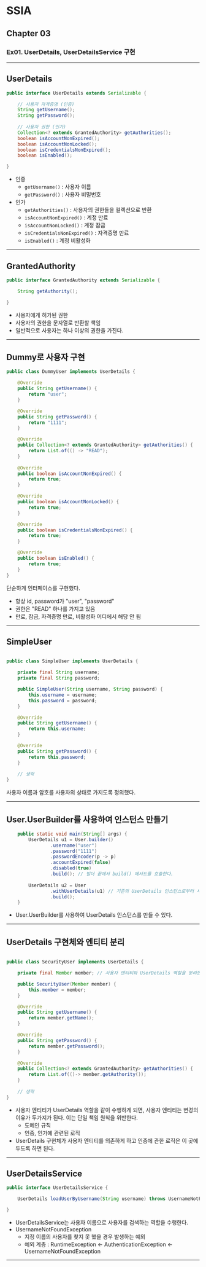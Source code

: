 # SSIA
## Chapter 03
### Ex01. UserDetails, UserDetailsService 구현

---

## UserDetails
```java
public interface UserDetails extends Serializable {

    // 사용자 자격증명 (인증)
    String getUsername();
    String getPassword();
    
    // 사용자 권한 (인가)
	Collection<? extends GrantedAuthority> getAuthorities();
	boolean isAccountNonExpired();
	boolean isAccountNonLocked();
	boolean isCredentialsNonExpired();
	boolean isEnabled();

}
```
- 인증
  - `getUsername()` : 사용자 이름
  - `getPassword()` : 사용자 비밀번호
- 인가
  - `getAuthorities()` : 사용자의 권한들을 컬렉션으로 반환
  - `isAccountNonExpired()` : 계정 만료
  - `isAccountNonLocked()` : 계정 잠금
  - `isCredentialsNonExpired()` : 자격증명 만료
  - `isEnabled()` : 계정 비활성화

---

## GrantedAuthority
```java
public interface GrantedAuthority extends Serializable {

	String getAuthority();

}
```
- 사용자에게 허가된 권한
- 사용자의 권한을 문자열로 반환할 책임
- 일반적으로 사용자는 하나 이상의 권한을 가진다.

---

## Dummy로 사용자 구현
```java
public class DummyUser implements UserDetails {

    @Override
    public String getUsername() {
        return "user";
    }

    @Override
    public String getPassword() {
        return "1111";
    }

    @Override
    public Collection<? extends GrantedAuthority> getAuthorities() {
        return List.of(() -> "READ");
    }
    
    @Override
    public boolean isAccountNonExpired() {
        return true;
    }

    @Override
    public boolean isAccountNonLocked() {
        return true;
    }

    @Override
    public boolean isCredentialsNonExpired() {
        return true;
    }

    @Override
    public boolean isEnabled() {
        return true;
    }
}
```
단순하게 인터페이스를 구현했다.
- 항상 id, password가 "user", "password"
- 권한은 "READ" 하나를 가지고 있음
- 만료, 잠금, 자격증명 만료, 비활성화 어디에서 해당 안 됨

---

## SimpleUser
```java

public class SimpleUser implements UserDetails {

    private final String username;
    private final String password;

    public SimpleUser(String username, String password) {
        this.username = username;
        this.password = password;
    }

    @Override
    public String getUsername() {
        return this.username;
    }

    @Override
    public String getPassword() {
        return this.password;
    }
    
    // 생략
}

```
사용자 이름과 암호를 사용자의 상태로 가지도록 정의했다.

---

## User.UserBuilder를 사용하여 인스턴스 만들기
```java
	public static void main(String[] args) {
		UserDetails u1 = User.builder()
				.username("user")
				.password("1111")
				.passwordEncoder(p -> p)
				.accountExpired(false)
				.disabled(true)
				.build(); // 빌더 끝에서 build() 메서드를 호출한다.
		
		UserDetails u2 = User
				.withUserDetails(u1) // 기존의 UserDetails 인스턴스로부터 사용자를 만들 수 있음
				.build();
	}
```
- User.UserBuilder를 사용하여 UserDetails 인스턴스를 만들 수 있다.

---

## UserDetails 구현체와 엔티티 분리
```java

public class SecurityUser implements UserDetails {

    private final Member member; // 사용자 엔티티와 UserDetails 역할을 분리한다.

    public SecurityUser(Member member) {
        this.member = member;
    }

    @Override
    public String getUsername() {
        return member.getName();
    }

    @Override
    public String getPassword() {
        return member.getPassword();
    }

    @Override
    public Collection<? extends GrantedAuthority> getAuthorities() {
        return List.of(()-> member.getAuthority());
    }
    
    // 생략
}
```

- 사용자 엔티티가 UserDetails 역할을 같이 수행하게 되면, 사용자 엔티티는 변경의 이유가 두가지가 된다. 이는 단일 책임 원칙을 위반한다.
  - 도메인 규칙
  - 인증, 인가에 관련된 로직
- UserDetails 구현체가 사용자 엔티티를 의존하게 하고 인증에 관한 로직은 이 곳에 두도록 하면 된다.

---

## UserDetailsService
```java
public interface UserDetailsService {

	UserDetails loadUserByUsername(String username) throws UsernameNotFoundException;

}
```
- UserDetailsService는 사용자 이름으로 사용자를 검색하는 역할을 수행한다.
- UsernameNotFoundException
  - 지정 이름의 사용자를 찾지 못 했을 경우 발생하는 예외
  - 예외 계층 : RuntimeException <- AuthenticationException <- UsernameNotFoundException

---
